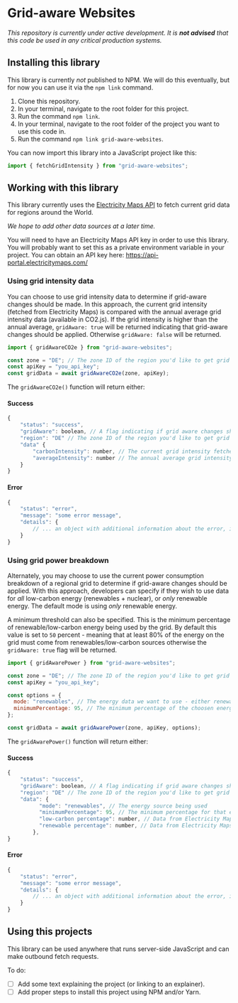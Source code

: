 # Grid-aware Websites

_This repository is currently under active development. It is **not advised** that this code be used in any critical production systems._

## Installing this library

This library is currently _not_ published to NPM. We will do this eventually, but for now you can use it via the `npm link` command.

1. Clone this repository.
2. In your terminal, navigate to the root folder for this project.
3. Run the command `npm link`.
4. In your terminal, navigate to the root folder of the project you want to use this code in.
5. Run the command `npm link grid-aware-websites`.

You can now import this library into a JavaScript project like this:

```js
import { fetchGridIntensity } from "grid-aware-websites";
```

## Working with this library

This library currently uses the [Electricity Maps API](https://api-portal.electricitymaps.com/) to fetch current grid data for regions around the World.

_We hope to add other data sources at a later time._

You will need to have an Electricity Maps API key in order to use this library. You will probably want to set this as a private environment variable in your project. You can obtain an API key here: https://api-portal.electricitymaps.com/

### Using grid intensity data

You can choose to use grid intensity data to determine if grid-aware changes should be made. In this approach, the current grid intensity (fetched from Electricity Maps) is compared with the annual average grid intensity data (available in CO2.js). If the grid intensity is higher than the annual average, `gridAware: true` will be returned indicating that grid-aware changes should be applied. Otherwise `gridAware: false` will be returned.

```js
import { gridAwareCO2e } from "grid-aware-websites";

const zone = "DE"; // The zone ID of the region you'd like to get grid intensity data for
const apiKey = "you_api_key";
const gridData = await gridAwareCO2e(zone, apiKey);
```

The `gridAwareCO2e()` function will return either:

#### Success

```js
{
    "status": "success",
    "gridAware": boolean, // A flag indicating if grid aware changes should be applied
    "region": "DE" // The zone ID of the region you'd like to get grid intensity data for
    "data" {
        "carbonIntensity": number, // The current grid intensity fetched from Electricity Maps
        "averageIntensity": number // The annual average grid intensity for the zone being checked taken from CO2.js
    }
}
```

#### Error

```js
{
    "status": "error",
    "message": "some error message",
    "details": {
        // ... an object with additional information about the error, if available.
    }
}
```

### Using grid power breakdown

Alternately, you may choose to use the current power consumption breakdown of a regional grid to determine if grid-aware changes should be applied. With this approach, developers can specify if they wish to use data for _all_ low-carbon energy (renewables + nuclear), or _only_ renewable energy. The default mode is using _only_ renewable energy.

A minimum threshold can also be specified. This is the minimum percentage of renewable/low-carbon energy being used by the grid. By default this value is set to `50` percent - meaning that at least 80% of the energy on the grid must come from renewables/low-carbon sources otherwise the `gridAware: true` flag will be returned.

```js
import { gridAwarePower } from "grid-aware-websites";

const zone = "DE"; // The zone ID of the region you'd like to get grid intensity data for
const apiKey = "you_api_key";

const options = {
  mode: "renewables", // The energy data we want to use - either renewables or low-carbon.
  minimumPercentage: 95, // The minimum percentage of the choosen energy type before grid-awareness should be triggered.
};

const gridData = await gridAwarePower(zone, apiKey, options);
```

The `gridAwarePower()` function will return either:

#### Success

```js
{
    "status": "success",
    "gridAware": boolean, // A flag indicating if grid aware changes should be applied
    "region": "DE" // The zone ID of the region you'd like to get grid intensity data for
    "data": {
          "mode": "renewables", // The energy source being used
          "minimumPercentage": 95, // The minimum percentage for that energy source before grid-awareness is set to true,
          "low-carbon percentage": number, // Data from Electricity Maps for the current low-carbon (renewables + nuclear) percentage,
          "renewable percentage": number, // Data from Electricity Maps for the current renewables percentage
        },
}
```

#### Error

```js
{
    "status": "error",
    "message": "some error message",
    "details": {
        // ... an object with additional information about the error, if available.
    }
}
```

## Using this projects

This library can be used anywhere that runs server-side JavaScript and can make outbound fetch requests.

To do:

- [ ] Add some text explaining the project (or linking to an explainer).
- [ ] Add proper steps to install this project using NPM and/or Yarn.
